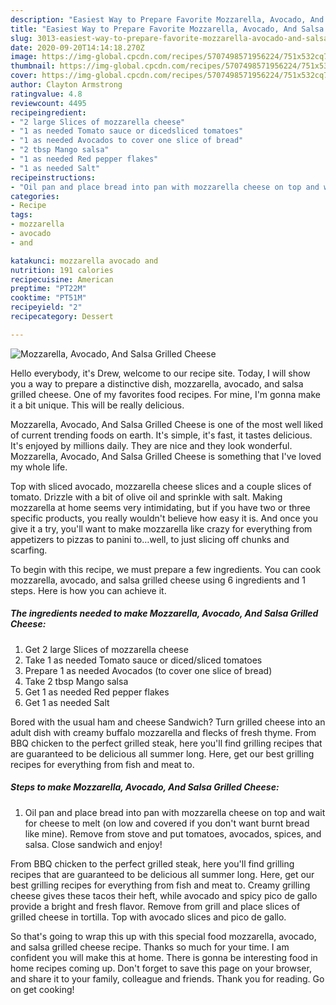 ```yaml
---
description: "Easiest Way to Prepare Favorite Mozzarella, Avocado, And Salsa Grilled Cheese"
title: "Easiest Way to Prepare Favorite Mozzarella, Avocado, And Salsa Grilled Cheese"
slug: 3013-easiest-way-to-prepare-favorite-mozzarella-avocado-and-salsa-grilled-cheese
date: 2020-09-20T14:14:18.270Z
image: https://img-global.cpcdn.com/recipes/5707498571956224/751x532cq70/mozzarella-avocado-and-salsa-grilled-cheese-recipe-main-photo.jpg
thumbnail: https://img-global.cpcdn.com/recipes/5707498571956224/751x532cq70/mozzarella-avocado-and-salsa-grilled-cheese-recipe-main-photo.jpg
cover: https://img-global.cpcdn.com/recipes/5707498571956224/751x532cq70/mozzarella-avocado-and-salsa-grilled-cheese-recipe-main-photo.jpg
author: Clayton Armstrong
ratingvalue: 4.8
reviewcount: 4495
recipeingredient:
- "2 large Slices of mozzarella cheese"
- "1 as needed Tomato sauce or dicedsliced tomatoes"
- "1 as needed Avocados to cover one slice of bread"
- "2 tbsp Mango salsa"
- "1 as needed Red pepper flakes"
- "1 as needed Salt"
recipeinstructions:
- "Oil pan and place bread into pan with mozzarella cheese on top and wait for cheese to melt (on low and covered if you don&#39;t want burnt bread like mine). Remove from stove and put tomatoes, avocados, spices, and salsa. Close sandwich and enjoy!"
categories:
- Recipe
tags:
- mozzarella
- avocado
- and

katakunci: mozzarella avocado and 
nutrition: 191 calories
recipecuisine: American
preptime: "PT22M"
cooktime: "PT51M"
recipeyield: "2"
recipecategory: Dessert

---
```



![Mozzarella, Avocado, And Salsa Grilled Cheese](https://img-global.cpcdn.com/recipes/5707498571956224/751x532cq70/mozzarella-avocado-and-salsa-grilled-cheese-recipe-main-photo.jpg)

Hello everybody, it's Drew, welcome to our recipe site. Today, I will show you a way to prepare a distinctive dish, mozzarella, avocado, and salsa grilled cheese. One of my favorites food recipes. For mine, I'm gonna make it a bit unique. This will be really delicious.

Mozzarella, Avocado, And Salsa Grilled Cheese is one of the most well liked of current trending foods on earth. It's simple, it's fast, it tastes delicious. It's enjoyed by millions daily. They are nice and they look wonderful. Mozzarella, Avocado, And Salsa Grilled Cheese is something that I've loved my whole life.

Top with sliced avocado, mozzarella cheese slices and a couple slices of tomato. Drizzle with a bit of olive oil and sprinkle with salt. Making mozzarella at home seems very intimidating, but if you have two or three specific products, you really wouldn&#39;t believe how easy it is. And once you give it a try, you&#39;ll want to make mozzarella like crazy for everything from appetizers to pizzas to panini to…well, to just slicing off chunks and scarfing.


To begin with this recipe, we must prepare a few ingredients. You can cook mozzarella, avocado, and salsa grilled cheese using 6 ingredients and 1 steps. Here is how you can achieve it.

<!--inarticleads1-->

##### The ingredients needed to make Mozzarella, Avocado, And Salsa Grilled Cheese:

1. Get 2 large Slices of mozzarella cheese
1. Take 1 as needed Tomato sauce or diced/sliced tomatoes
1. Prepare 1 as needed Avocados (to cover one slice of bread)
1. Take 2 tbsp Mango salsa
1. Get 1 as needed Red pepper flakes
1. Get 1 as needed Salt


Bored with the usual ham and cheese Sandwich? Turn grilled cheese into an adult dish with creamy buffalo mozzarella and flecks of fresh thyme. From BBQ chicken to the perfect grilled steak, here you&#39;ll find grilling recipes that are guaranteed to be delicious all summer long. Here, get our best grilling recipes for everything from fish and meat to. 

<!--inarticleads2-->

##### Steps to make Mozzarella, Avocado, And Salsa Grilled Cheese:

1. Oil pan and place bread into pan with mozzarella cheese on top and wait for cheese to melt (on low and covered if you don&#39;t want burnt bread like mine). Remove from stove and put tomatoes, avocados, spices, and salsa. Close sandwich and enjoy!


From BBQ chicken to the perfect grilled steak, here you&#39;ll find grilling recipes that are guaranteed to be delicious all summer long. Here, get our best grilling recipes for everything from fish and meat to. Creamy grilling cheese gives these tacos their heft, while avocado and spicy pico de gallo provide a bright and fresh flavor. Remove from grill and place slices of grilled cheese in tortilla. Top with avocado slices and pico de gallo. 

So that's going to wrap this up with this special food mozzarella, avocado, and salsa grilled cheese recipe. Thanks so much for your time. I am confident you will make this at home. There is gonna be interesting food in home recipes coming up. Don't forget to save this page on your browser, and share it to your family, colleague and friends. Thank you for reading. Go on get cooking!
